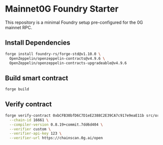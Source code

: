# Mainnet0G Foundry Starter

This repository is a minimal Foundry setup pre-configured for the 0G mainnet RPC.

## Install Dependencies

```sh
forge install foundry-rs/forge-std@v1.10.0 \
  OpenZeppelin/openzeppelin-contracts@v4.9.6 \
  OpenZeppelin/openzeppelin-contracts-upgradeable@v4.9.6
```

## Build smart contract

```sh
forge build
```

## Verify contract

```sh
forge verify-contract 0xbCFB30bfD6C7D1eE2388C2E39CA7c917e9eaE11b src/orocle-v2/OrocleV2.sol:OrocleV2 \
  --chain-id 16661 \
  --compiler-version 0.8.19+commit.7dd6d404 \
  --verifier custom \
  --verifier-api-key 123 \
  --verifier-url https://chainscan.0g.ai/open
```

